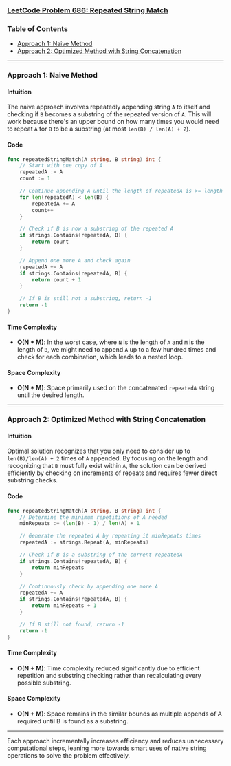 ### [LeetCode Problem 686: Repeated String Match](https://leetcode.com/problems/repeated-string-match/)

### Table of Contents
- [Approach 1: Naive Method](#approach-1)
- [Approach 2: Optimized Method with String Concatenation](#approach-2)

---

### Approach 1: Naive Method

#### Intuition
The naive approach involves repeatedly appending string `A` to itself and checking if `B` becomes a substring of the repeated version of `A`. This will work because there's an upper bound on how many times you would need to repeat `A` for `B` to be a substring (at most `len(B) / len(A) + 2`).

#### Code
```go
func repeatedStringMatch(A string, B string) int {
    // Start with one copy of A
    repeatedA := A
    count := 1

    // Continue appending A until the length of repeatedA is >= length of B
    for len(repeatedA) < len(B) {
        repeatedA += A
        count++
    }

    // Check if B is now a substring of the repeated A
    if strings.Contains(repeatedA, B) {
        return count
    }

    // Append one more A and check again
    repeatedA += A
    if strings.Contains(repeatedA, B) {
        return count + 1
    }

    // If B is still not a substring, return -1
    return -1
}
```

#### Time Complexity
- **O(N * M)**: In the worst case, where `N` is the length of `A` and `M` is the length of `B`, we might need to append `A` up to a few hundred times and check for each combination, which leads to a nested loop.

#### Space Complexity
- **O(N * M)**: Space primarily used on the concatenated `repeatedA` string until the desired length.

---

### Approach 2: Optimized Method with String Concatenation

#### Intuition
Optimal solution recognizes that you only need to consider up to `len(B)/len(A) + 2` times of `A` appended. By focusing on the length and recognizing that `B` must fully exist within `A`, the solution can be derived efficiently by checking on increments of repeats and requires fewer direct substring checks.

#### Code
```go
func repeatedStringMatch(A string, B string) int {
    // Determine the minimum repetitions of A needed
    minRepeats := (len(B) - 1) / len(A) + 1

    // Generate the repeated A by repeating it minRepeats times
    repeatedA := strings.Repeat(A, minRepeats)

    // Check if B is a substring of the current repeatedA
    if strings.Contains(repeatedA, B) {
        return minRepeats
    }

    // Continuously check by appending one more A 
    repeatedA += A
    if strings.Contains(repeatedA, B) {
        return minRepeats + 1
    }

    // If B still not found, return -1
    return -1
}
```

#### Time Complexity
- **O(N + M)**: Time complexity reduced significantly due to efficient repetition and substring checking rather than recalculating every possible substring.

#### Space Complexity
- **O(N + M)**: Space remains in the similar bounds as multiple appends of A required until B is found as a substring.

---

Each approach incrementally increases efficiency and reduces unnecessary computational steps, leaning more towards smart uses of native string operations to solve the problem effectively.

